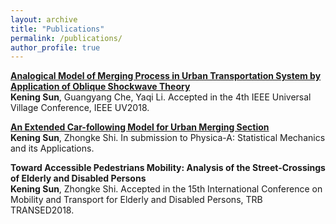 ```yaml
---
layout: archive
title: "Publications"
permalink: /publications/
author_profile: true
---
```


<b>[Analogical Model of Merging Process in Urban Transportation System by Application of Oblique Shockwave Theory](https://ssrn.com/abstract=3248929)</b> <br>
<b>Kening Sun</b>, Guangyang Che, Yaqi Li. Accepted in the 4th IEEE Universal Village Conference, IEEE UV2018.

<b>[An Extended Car-following Model for Urban Merging Section](https://github.com/RevCre/keningsun.github.io/blob/master/files/merging-cfmodel.pdf)</b> <br>
<b>Kening Sun</b>, Zhongke Shi. In submission to Physica-A: Statistical Mechanics and its Applications.

<b>Toward Accessible Pedestrians Mobility: Analysis of the Street-Crossings of Elderly and Disabled Persons
</b> <br>
<b>Kening Sun</b>, Zhongke Shi. Accepted in the 15th International Conference on Mobility and Transport for Elderly and Disabled Persons, TRB TRANSED2018.
